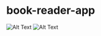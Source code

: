 # book-reader-app
![Alt Text](https://github.com/hunghm99/book-reader-app/blob/master/image/demo1.gif)    ![Alt Text](https://github.com/hunghm99/book-reader-app/blob/master/image/demo2.gif)  


